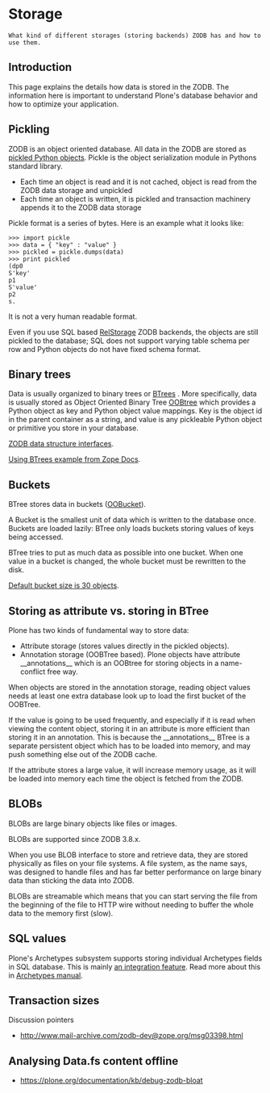 # Storage

```{admonition} Description
What kind of different storages (storing backends) ZODB has and how to use them.
```

## Introduction

This page explains the details how data is stored in the ZODB.
The information here is important to understand Plone's database behavior and how to optimize your application.

## Pickling

ZODB is an object oriented database. All data in the ZODB are stored as [pickled Python objects](http://docs.python.org/library/pickle.html).
Pickle is the object serialization module in Pythons standard library.

- Each time an object is read and it is not cached, object is read from the ZODB data storage and unpickled
- Each time an object is written, it is pickled and transaction machinery appends it to the ZODB data storage

Pickle format is a series of bytes. Here is an example what it looks like:

```
>>> import pickle
>>> data = { "key" : "value" }
>>> pickled = pickle.dumps(data)
>>> print pickled
(dp0
S'key'
p1
S'value'
p2
s.
```

It is not a very human readable format.

Even if you use SQL based [RelStorage](https://pypi.python.org/pypi/RelStorage/) ZODB backends, the objects are still pickled to the database;
SQL does not support varying table schema per row and Python objects do not have fixed schema format.

## Binary trees

Data is usually organized to binary trees or [BTrees](http://wiki.zope.org/ZODB/guide/node6.html) .
More specifically, data is usually stored as Object Oriented Binary Tree
[OOBtree](http://docs.zope.org/zope3/Code/BTrees/OOBTree/OOBTree/index.html)
which provides a Python object as key and Python object value mappings. Key is the object id in the parent container as a string, and value is any pickleable Python object or primitive you store in your database.

[ZODB data structure interfaces](https://github.com/zopefoundation/BTrees/blob/master/BTrees/Interfaces.py).

[Using BTrees example from Zope Docs](http://www.zodb.org/en/latest/documentation/articles/ZODB2.html#using-btrees).

## Buckets

BTree stores data in buckets ([OOBucket](http://docs.zope.org/zope3/Code/BTrees/OOBTree/OOBucket/index.html)).

A Bucket is the smallest unit of data which is written to the database once.
Buckets are loaded lazily: BTree only loads buckets storing values of keys being accessed.

BTree tries to put as much data as possible into one bucket.
When one value in a bucket is changed, the whole bucket must be rewritten to the disk.

[Default bucket size is 30 objects](https://github.com/zopefoundation/BTrees/blob/master/BTrees/_OOBTree.c#L27).

## Storing as attribute vs. storing in BTree

Plone has two kinds of fundamental way to store data:

- Attribute storage (stores values directly in the pickled objects).
- Annotation storage (OOBTree based). Plone objects have attribute \_\_annotations\_\_ which is an OOBtree for storing objects in a name-conflict free way.

When objects are stored in the annotation storage, reading object values needs at least one extra database look up to load the first bucket of the OOBTree.

If the value is going to be used frequently, and especially if it is read when viewing the content object, storing it in an attribute is more efficient than storing it in an annotation.
This is because the \_\_annotations\_\_ BTree is a separate persistent object which has to be loaded into memory, and may push something else out of the ZODB cache.

If the attribute stores a large value, it will increase memory usage, as it will be loaded into memory each time the object is fetched from the ZODB.

## BLOBs

BLOBs are large binary objects like files or images.

BLOBs are supported since ZODB 3.8.x.

When you use BLOB interface to store and retrieve data, they are stored physically as files on your file systems.
A file system, as the name says, was designed to handle files and has far better performance on large binary data than sticking the data into ZODB.

BLOBs are streamable which means that you can start serving the file from the beginning of the file to HTTP wire without needing to buffer the whole data to the memory first (slow).

## SQL values

Plone's Archetypes subsystem supports storing individual Archetypes fields in SQL database.
This is mainly [an integration feature](http://plone.293351.n2.nabble.com/Work-with-Contents-in-SQL-database-td5868800.html). Read more about this in [Archetypes manual](https://plone.org/products/archetypes/documentation/old/ArchetypesDeveloperGuide/index_html#advanced-storage-manual).

## Transaction sizes

Discussion pointers

- <http://www.mail-archive.com/zodb-dev@zope.org/msg03398.html>

## Analysing Data.fs content offline

- <https://plone.org/documentation/kb/debug-zodb-bloat>

